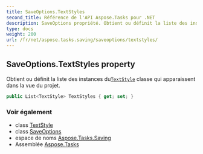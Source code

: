 ```yaml
---
title: SaveOptions.TextStyles
second_title: Référence de l'API Aspose.Tasks pour .NET
description: SaveOptions propriété. Obtient ou définit la liste des instances duTextStyle classe qui apparaissent dans la vue du projet.
type: docs
weight: 200
url: /fr/net/aspose.tasks.saving/saveoptions/textstyles/
---
```

## SaveOptions.TextStyles property

Obtient ou définit la liste des instances du[`TextStyle`](../../../aspose.tasks.visualization/textstyle/) classe qui apparaissent dans la vue du projet.

```csharp
public List<TextStyle> TextStyles { get; set; }
```

### Voir également

* class [TextStyle](../../../aspose.tasks.visualization/textstyle/)
* class [SaveOptions](../)
* espace de noms [Aspose.Tasks.Saving](../../saveoptions/)
* Assemblée [Aspose.Tasks](../../../)


